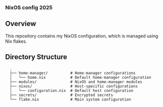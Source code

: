 ### NixOS config 2025

## Overview

This repository contains my NixOS configuration, which is managed using Nix flakes.

## Directory Structure

      .
      ├── home-manager/          # Home-manager configurations
      │   └── home.nix           # Default home-manager configuration      
      ├── modules/               # NixOS and home-manager modules      
      ├── nixos/                 # Host-specific configurations
      │   └── configuration.nix  # Default host configuration
      ├── secrets/               # Encrypted secrets
      └── flake.nix              # Main system configuration

